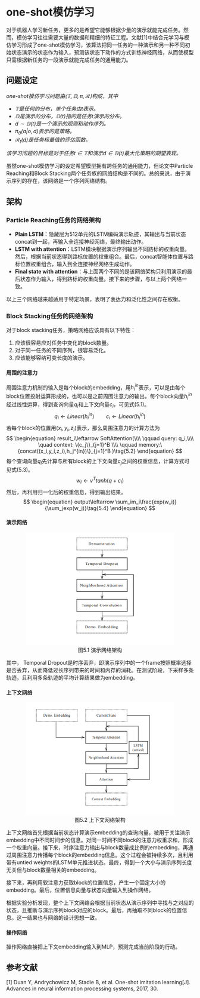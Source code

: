 # one-shot模仿学习

对于机器人学习新任务，更多的是希望它能够根据少量的演示就能完成任务。然而，模仿学习往往需要大量的数据和精细的特征工程。文献[1]中结合元学习与模仿学习形成了one-shot模仿学习，该算法把同一任务的一种演示和另一种不同初始状态演示的状态作为输入，预测该状态下动作的方式训练神经网络，从而使模型只需根据新任务的一段演示就能完成任务的通用能力。

## 问题设定

*one-shot模仿学习问题由$\langle \mathbb{T},\mathbb{D},\pi,\mathcal{R} \rangle$构成，其中*

- *$\mathbb{T}$是任何的分布，单个任务由$t$表示。*
- *$\mathbb{D}$是演示的分布，$\mathbb{D}(t)$指的是任务$t$演示的分布。*
- *$d\sim\mathbb{D}(t)$是一个演示的观测和动作序列。*
- *$\pi_{\theta}(a\vert o,d)$表示的是策略。*
- *$\mathcal{R}_t(d)$是任务标量值的评估函数。*

*该学习问题的目标是对于任务$t\in\mathbb{T}$和演示$d\in\mathbb{D}(t)$最大化策略的期望表现。*

虽然one-shot模仿学习的设定希望模型拥有跨任务的通用能力，但论文中Particle Reaching和Block Stacking两个任务族的网络结构是不同的。总的来说，由于演示序列的存在，该网络是一个序列网络结构。

## 架构

### Particle Reaching任务的网络架构

- **Plain LSTM**：隐藏层为512单元的LSTM编码演示轨迹，其输出与当前状态concat到一起，再输入全连接神经网络，最终输出动作。
- **LSTM with attention**：LSTM模块根据演示序列输出不同路标的权重向量。然后，根据当前状态得到路标位置的权重组合。最后，concat智能体位置与路标位置权重组合，输入到全连接神经网络生成动作。
- **Final state with attention**：与上面两个不同的是该网络架构只利用演示的最后状态作为输入，得到路标的权重向量。接下来的步骤，与以上两个网络一致。

以上三个网络越来越适用于特定场景，表明了表达力和泛化性之间存在权衡。



### Block Stacking任务的网络架构

对于block stacking任务，策略网络应该具有以下特性：

1. 应该很容易应对任务中变化的block数量。
2. 对于同一任务的不同序列，很容易泛化。
3. 应该能够容纳可变长度的演示。

#### 周围的注意力

周围注意力机制的输入是每个block的embedding，用$h_i^{in}$表示，可以是由每个block位置投射运算形成的，也可以是之前周围注意力的输出。每个block向量$h_i^{in}$经过线性运算，得到查询向量$q_i$和上下文向量$c_i$，可见式(5.1)。
$$
\begin{equation}
q_i\leftarrow Linear(h_i^{in})\qquad c_i\leftarrow Linear(h_i^{in})\tag{5.1}
\end{equation}
$$
若每个block的位置用$(x_i,y_i,z_i)$表示，那么周围注意力的计算方法为
$$
\begin{equation}
result_i\leftarrow SoftAttention(\\\\
\qquad query: q_i,\\\\
\quad context: \{c_j\}_{j=1}^B \\\\
\qquad memory:\{concat((x_i,y_i,z_i),h_j^{in})\}_{j=1}^B
)\tag{5.2}
\end{equation}
$$
每个查询向量$q_i$先计算与所有block的上下文向量$c_j$之间的权重信息，计算方式可见式(5.3)。
$$
\begin{equation}
w_i\leftarrow v^T tanh(q+c_i)\tag{5.3}
\end{equation}
$$
然后，再利用归一化后的权重信息，得到输出结果。
$$
\begin{equation}
output\leftarrow \sum_im_i\frac{exp(w_i)}{\sum_jexp(w_j)}\tag{5.4}
\end{equation}
$$


#### 演示网络

<div align="center"><img src="./img/demonstration_network.png" width=400, height=300 /></div>

<div align=center>
    图5.1 演示网络架构
</div>

其中， Temporal Dropout是时序丢弃，即演示序列中的一个frame按照概率选择是否丢弃，从而降低过长序列带来的时间和内存的消耗。在测试阶段，下采样多条轨迹，且利用多条轨迹的平均计算结果做为embedding。



#### 上下文网络

<div align="center"><img src="./img/context_network.png" width=400, height=300 /></div>

<div align=center>
    图5.2 上下文网络架构
</div>

上下文网络首先根据当前状态计算演示embedding的查询向量，被用于关注演示embedding中不同时间步的信息。对同一时间不同block的注意力权重求和，形成一个权重向量。接下来，时序注意力输出与block数量成比例的embedding，再通过周围注意力传播每个block的embedding信息。这个过程会被持续多次，且利用带有untied weights的LSTM单元推进状态。最终，得到一个大小与演示序列长度无关但与block数量相关的embedding。

接下来，再利用软注意力获取block的位置信息，产生一个固定大小的embedding。最后，位置信息向量与状态向量输入到操作网络。

根据实验分析发现，整个上下文网络会根据当前状态从演示序列中寻找与之对应的状态，且推断与演示序列block对应的block。最后，再抽取不同block的位置信息。这一结果也与网络的设计思想一致。



#### 操作网络

操作网络直接把上下文embedding输入到MLP，预测完成当前阶段的行动。



## 参考文献

[1] Duan Y, Andrychowicz M, Stadie B, et al. One-shot imitation learning[J]. Advances in neural information processing systems, 2017, 30.
